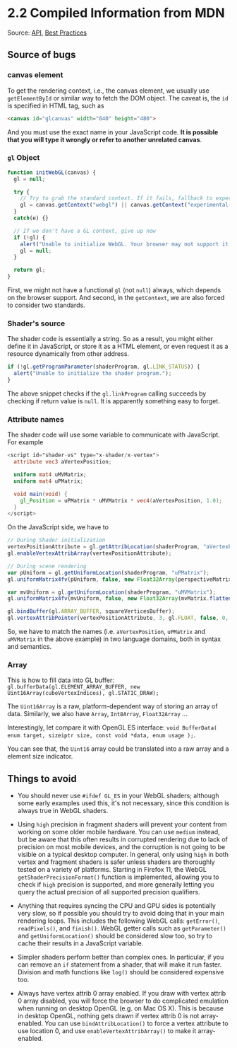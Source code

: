 # 2.2 Compiled Information from MDN

Source: [API](https://developer.mozilla.org/en-US/docs/Web/API), [Best Practices](https://developer.mozilla.org/en-US/docs/Web/API/WebGL_API/WebGL_best_practices)

## Source of bugs

### canvas element

To get the rendering context, i.e., the canvas element, we usually use `getElementById` or similar way to fetch the DOM object. The caveat is, the `id` is specified in HTML tag, such as

```html
<canvas id="glcanvas" width="640" height="480">
```

And you must use the exact name in your JavaScript code. **It is possible that you will type it wrongly or refer to another unrelated canvas**.



### `gl` Object

```javascript
function initWebGL(canvas) {
  gl = null;

  try {
    // Try to grab the standard context. If it fails, fallback to experimental.
    gl = canvas.getContext("webgl") || canvas.getContext("experimental-webgl");
  }
  catch(e) {}

  // If we don't have a GL context, give up now
  if (!gl) {
    alert("Unable to initialize WebGL. Your browser may not support it.");
    gl = null;
  }

  return gl;
}
```

First, we might not have a functional `gl` (not `null`) always, which depends on the browser support. And second, in the `getContext`, we are also forced to consider two standards.

### Shader's source

The shader code is essentially a string. So as a result, you might either define it in JavaScript, or store it as a HTML element, or even request it as a resource dynamically from other address.

```javascript
if (!gl.getProgramParameter(shaderProgram, gl.LINK_STATUS)) {
  alert("Unable to initialize the shader program.");
}
```

The above snippet checks if the `gl.linkProgram` calling succeeds by checking if return value is `null`. It is apparently something easy to forget.

### Attribute names

The shader code will use some variable to communicate with JavaScript. For example

```glsl
<script id="shader-vs" type="x-shader/x-vertex">
  attribute vec3 aVertexPosition;

  uniform mat4 uMVMatrix;
  uniform mat4 uPMatrix;

  void main(void) {
    gl_Position = uPMatrix * uMVMatrix * vec4(aVertexPosition, 1.0);
  }
</script>
```

On the JavaScript side, we have to

```javascript
// During Shader initialization
vertexPositionAttribute = gl.getAttribLocation(shaderProgram, "aVertexPosition");
gl.enableVertexAttribArray(vertexPositionAttribute);

// During scene rendering
var pUniform = gl.getUniformLocation(shaderProgram, "uPMatrix");
gl.uniformMatrix4fv(pUniform, false, new Float32Array(perspectiveMatrix.flatten()));

var mvUniform = gl.getUniformLocation(shaderProgram, "uMVMatrix");
gl.uniformMatrix4fv(mvUniform, false, new Float32Array(mvMatrix.flatten()));

gl.bindBuffer(gl.ARRAY_BUFFER, squareVerticesBuffer);
gl.vertexAttribPointer(vertexPositionAttribute, 3, gl.FLOAT, false, 0, 0);
```

So, we have to match the names (i.e. `aVertexPosition`, `uPMatrix` and `uMVMatrix` in the above example)  in two language domains, both in syntax and semantics.

### Array

This is how to fill data into GL buffer: `gl.bufferData(gl.ELEMENT_ARRAY_BUFFER, new Uint16Array(cubeVertexIndices), gl.STATIC_DRAW);`

The `Uint16Array` is a raw, platform-dependent way of storing an array of data. Similarly, we also have `Array`, `Int8Array`, `Float32Array` ...

Interestingly, let compare it with OpenGL ES interface: `void BufferData( enum target, sizeiptr size, constvoid *data, enum usage );`.

You can see that, the `Uint16` array could be translated into a raw array and a element size indicator.

## Things to avoid

* You should never use `#ifdef GL_ES` in your WebGL shaders; although some early examples used this, it's not necessary, since this condition is always true in WebGL shaders.
* Using `high` precision in fragment shaders will prevent your content from working on some older mobile hardware. You can use `medium` instead, but be aware that this often results in corrupted rendering due to lack of precision on most mobile devices, and the corruption is not going to be visible on a typical desktop computer. In general, only using `high` in both vertex and fragment shaders is safer unless shaders are thoroughly tested on a variety of platforms. Starting in Firefox 11, the WebGL `getShaderPrecisionFormat()` function is implemented, allowing you to check if `high` precision is supported, and more generally letting you query the actual precision of all supported precision qualifiers.
* Anything that requires syncing the CPU and GPU sides is potentially very slow, so if possible you should try to avoid doing that in your main rendering loops. This includes the following WebGL calls: `getError()`, `readPixels()`, and `finish()`. WebGL getter calls such as `getParameter()` and `getUniformLocation()` should be considered slow too, so try to cache their results in a JavaScript variable.
* Simpler shaders perform better than complex ones. In particular, if you can remove an `if` statement from a shader, that will make it run faster. Division and math functions like `log()` should be considered expensive too.
* Always have vertex attrib 0 array enabled. If you draw with vertex attrib 0 array disabled, you will force the browser to do complicated emulation when running on desktop OpenGL (e.g. on Mac OS X). This is because in desktop OpenGL, nothing gets drawn if vertex attrib 0 is not array-enabled. You can use `bindAttribLocation()` to force a vertex attribute to use location 0, and use `enableVertexAttribArray()` to make it array-enabled.

  ​
